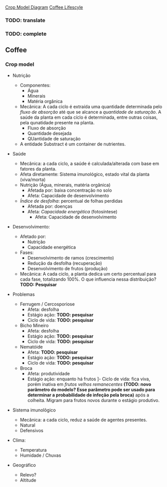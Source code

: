 
[Crop Model Diagram](docs/crop-model-diagram.png)
[Coffee Lifescyle](docs/coffee-lifecycle.png)

### TODO: translate
### TODO: complete

 ## Coffee
 ### Crop model
- Nutrição
    - Componentes:
        - Água
        - Minerais
        - Matéria orgânica
    - Mecânica: A cada ciclo é extraída uma quantidade determinada pelo *fluxo de absorção* até que se alcance a *quantidade de saturação*. A saúde da planta em cada cíclo é determinada, entre outras coisas, pela qunatidade presente na planta.
        - Fluxo de absorção
        - Quantidade desejada
        - QUantidade de saturação   
    - A entidade Substract é um container de nutrientes.

- Saúde
    - Mecânica: a cada ciclo, a saúde é calculada/alterada com base em fatores da planta.
    - Afeta diretamente: Sistema imunológico, estado vital da planta (viva/morta)
    - Nutrição (Água, minerais, matéria orgânica)
        - Afetada por: baixa concentração no solo
        - Afeta: Capacidade de desenvolvimento
    - *Índice de desfolha*: percentual de folhas perdidas
        - Afetada por: doenças
        - Afeta: *Capacidade energética* (fotosíntese)
            - Afeta: Capacidade de desenvolvimento

- Desenvolvimento:
    - Afetado por:
        - Nutrição
        - Capacidade energética
    - Fases:
        - Desenvolvimento de ramos (crescimento)
        - Redução da desfolha (recuperação)
        - Desenvolvimento de frutos (produção)
    - Mecânica: A cada ciclo, a planta dedica um certo percentual para cada fase, totalizando 100%. O que influencia nessa distribuição? **TODO: Pesquisar**


 - Problemas
    - Ferrugem / Cercosporiose
        - Afeta: desfolha
        - Estágio ação: **TODO: pesquisar**
        - Ciclo de vida: **TODO: pesquisar**
    - Bicho Mineiro
        - Afeta: desfolha
        - Estágio ação: **TODO: pesquisar**
        - Ciclo de vida: **TODO: pesquisar**
    - Nematóide
        - Afeta: **TODO: pesquisar**
        - Estágio ação: **TODO: pesquisar**
        - Ciclo de vida: **TODO: pesquisar**
    - Broca
        - Afeta: produtividade
        - Estágio ação: enquanto há frutos
        ]- Ciclo de vida: fica viva, porém inativa em *frutos velhos remanecentes* **(TODO: novo parâmetro do modelo? Esse parâmetro pode ser usado para determinar a probabilidade de infeção pela broca)** após a colheita. Migram para frutos novos durante o estágio produtivo.
- Sistema imunolõgico
    - Mecânica: a cada ciclo, reduz a saúde de agentes presentes.
    - Natural
    - Defensivos
- Clima:
    - Temperatura
    - Humidade / Chuvas
- Geográfico
    - Relevo?
    - Altitude
